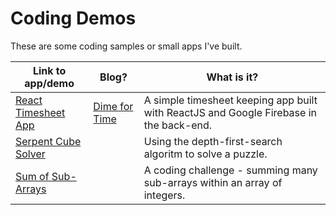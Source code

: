 # Coding Demos

These are some coding samples or small apps I've built.

| Link to app/demo | Blog? | What is it? |
| ---- | ---- | ---- |
| [React Timesheet App](https://timesheet.vivekr.app) | [Dime for Time](/blog/dime-for-time) |A simple timesheet keeping app built with ReactJS and Google Firebase in the back-end.|
| [Serpent Cube Solver](https://www.vivekr.app/demo/serpent-cube-solver.html) |   | Using the depth-first-search algoritm to solve a puzzle. |
| [Sum of Sub-Arrays](https://www.vivekr.app/demo/subarray-sum.html) |   | A coding challenge - summing many sub-arrays within an array of integers. |